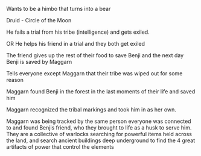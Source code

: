    

Wants to be a himbo that turns into a bear

Druid - Circle of the Moon

He fails a trial from his tribe (intelligence) and gets exiled.

 OR He helps his friend in a trial and they both get exiled

The friend gives up the rest of their food to save Benji and the next day Benji is saved by Maggarn

Tells everyone except Maggarn that their tribe was wiped out for some reason

Maggarn found Benji in the forest in the last moments of their life and saved him

Maggarn recognized the tribal markings and took him in as her own.

Maggarn was being tracked by the same person everyone was connected to and found Benjis friend, who they brought to life as a husk to serve him. They are a collective of warlocks searching for powerful items held across the land, and search ancient buildings deep underground to find the 4 great artifacts of power that control the elements